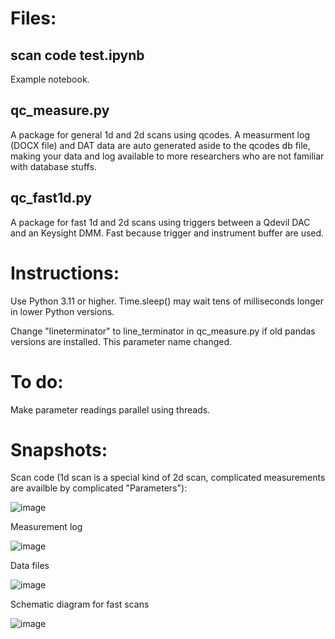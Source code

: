 # Files:

## scan code test.ipynb 

Example notebook.

## qc_measure.py

A package for general 1d and 2d scans using qcodes. A measurment log (DOCX file) and DAT data are auto generated aside to the qcodes db file, making your data and log available to more researchers who are not familiar with database stuffs. 

## qc_fast1d.py

A package for fast 1d and 2d scans using triggers between a Qdevil DAC and an Keysight DMM. Fast because trigger and instrument buffer are used.  

# Instructions:

Use Python 3.11 or higher. Time.sleep() may wait tens of milliseconds longer in lower Python versions.

Change "lineterminator" to line_terminator in qc_measure.py if old pandas versions are installed. This parameter name changed.

# To do:

Make parameter readings parallel using threads.

# Snapshots:

Scan code (1d scan is a special kind of 2d scan, complicated measurements are availble by complicated "Parameters"):

![image](https://github.com/cover-me/repository/assets/22870592/92a26e2a-ef71-4ce6-bd96-8d94a572e546)

Measurement log

![image](https://github.com/cover-me/repository/assets/22870592/95bccb56-bf16-4c42-99a8-5112d6e33315)

Data files

![image](https://github.com/cover-me/repository/assets/22870592/befd7f58-30ca-405b-9be0-ba51bb51744f)


Schematic diagram for fast scans


![image](https://github.com/cover-me/repository/assets/22870592/7ab6313f-b254-418e-bd84-1b15bb4d6dae)
